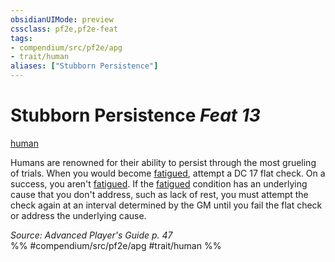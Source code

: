 ```yaml
---
obsidianUIMode: preview
cssclass: pf2e,pf2e-feat
tags:
- compendium/src/pf2e/apg
- trait/human
aliases: ["Stubborn Persistence"]
---
```

# Stubborn Persistence  *Feat 13*  
[human](/rules/traits/human.md)  


Humans are renowned for their ability to persist through the most grueling of trials. When you would become [fatigued](/rules/conditions.md#Fatigued), attempt a DC 17 flat check. On a success, you aren't [fatigued](/rules/conditions.md#Fatigued). If the [fatigued](/rules/conditions.md#Fatigued) condition has an underlying cause that you don't address, such as lack of rest, you must attempt the check again at an interval determined by the GM until you fail the flat check or address the underlying cause.

*Source: Advanced Player's Guide p. 47*  
%% #compendium/src/pf2e/apg #trait/human %%